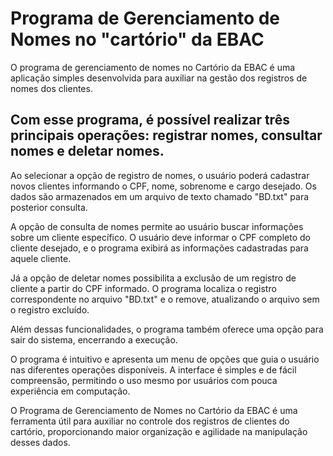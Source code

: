 <!DOCTYPE html>
<html>
<head>
	<h1>Programa de Gerenciamento de Nomes no "cartório" da EBAC</h1>
</head>
<body>
	<p>O programa de gerenciamento de nomes no Cartório da EBAC é uma aplicação simples desenvolvida para auxiliar na gestão dos registros de nomes dos clientes.</p>
	<h2>Com esse programa, é possível realizar três principais operações: registrar nomes, consultar nomes e deletar nomes.</h2>
	<p>Ao selecionar a opção de registro de nomes, o usuário poderá cadastrar novos clientes informando o CPF, nome, sobrenome e cargo desejado. Os dados são armazenados em um arquivo de texto chamado "BD.txt" para posterior consulta.</p>
	<p>A opção de consulta de nomes permite ao usuário buscar informações sobre um cliente específico. O usuário deve informar o CPF completo do cliente desejado, e o programa exibirá as informações cadastradas para aquele cliente.</p>
	<p>Já a opção de deletar nomes possibilita a exclusão de um registro de cliente a partir do CPF informado. O programa localiza o registro correspondente no arquivo "BD.txt" e o remove, atualizando o arquivo sem o registro excluído.</p>
	<p>Além dessas funcionalidades, o programa também oferece uma opção para sair do sistema, encerrando a execução.</p>
	<p>O programa é intuitivo e apresenta um menu de opções que guia o usuário nas diferentes operações disponíveis. A interface é simples e de fácil compreensão, permitindo o uso mesmo por usuários com pouca experiência em computação.</p>
	<p>O Programa de Gerenciamento de Nomes no Cartório da EBAC é uma ferramenta útil para auxiliar no controle dos registros de clientes do cartório, proporcionando maior organização e agilidade na manipulação desses dados.</p>
</body>
</html>
